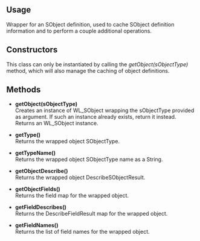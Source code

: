 ## Usage

Wrapper for an SObject definition, used to cache SObject definition information and to perform a couple additional operations.

## Constructors  

This class can only be instantiated by calling the *getObject(sObjectType)* method, which will also manage the caching of object definitions.

## Methods  

* **getObject(sObjectType)**  
Creates an instance of WL_SObject wrapping the sObjectType provided as argument. If such an instance already exists, return it instead. Returns an WL_SObject instance.  

* **getType()**  
Returns the wrapped object SObjectType.  

* **getTypeName()**  
Returns the wrapped object SObjectType name as a String.  

* **getObjectDescribe()**  
Returns the wrapped object DescribeSObjectResult.  

* **getObjectFields()**  
Returns the field map for the wrapped object.  

* **getFieldDescribes()**  
Returns the DescribeFieldResult map for the wrapped object.  

* **getFieldNames()**  
Returns the list of field names for the wrapped object.